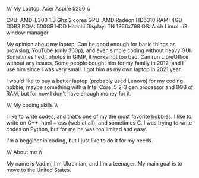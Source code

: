/// My Laptop: Acer Aspire 5250 \\\

CPU: AMD-E300 1.3 Ghz 2 cores
GPU: AMD Radeon HD6310
RAM: 4GB DDR3
ROM: 500GB HDD Hitachi
Display: TN 1366x768
OS: Arch Linux +i3 window manager

My opinion about my laptop: Can be good enough for basic things as browsing, YouTube (only 360p), and even simple coding without heavy GUI. Sometimes I edit photos in GIMP, it works not too bad. Can run LibreOffice without any issues. Some people bought him for my family in 2012, and I use him since I was very small. I got him as my own laptop in 2021 year.

I would like to buy a better laptop (probably used Lenovo) for my coding hobbie, maybe something with a Intel Core i5 2-3 gen processor and 8GB of RAM, but for now I don't have enough money for it.


/// My coding skills \\\

I like to write codes, and that's one of my the most favorite hobbies. I like to write on C++, html + css (web at all), and sometimes C. I was trying to write codes on Python, but for me he was too limited and easy.

I'm a begginer in coding, but I just like to do it for my needs.

/// About me \\\

My name is Vadim, I'm Ukrainian, and I'm a teenager. My main goal is to move to the United States.
